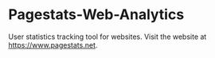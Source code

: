 # Pagestats-Web-Analytics

User statistics tracking tool for websites.
Visit the website at https://www.pagestats.net.